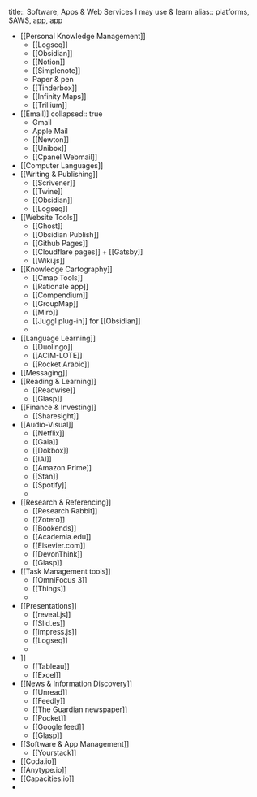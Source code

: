 title:: Software, Apps & Web Services I may use & learn
alias:: platforms, SAWS, app, app

- [[Personal Knowledge Management]]
	- [[Logseq]]
	- [[Obsidian]]
	- [[Notion]]
	- [[Simplenote]]
	- Paper & pen
	- [[Tinderbox]]
	- [[Infinity Maps]]
	- [[Trillium]]
- [[Email]]
  collapsed:: true
	- Gmail
	- Apple Mail
	- [[Newton]]
	- [[Unibox]]
	- [[Cpanel Webmail]]
- [[Computer Languages]]
- [[Writing & Publishing]]
	- [[Scrivener]]
	- [[Twine]]
	- [[Obsidian]]
	- [[Logseq]]
- [[Website Tools]]
	- [[Ghost]]
	- [[Obsidian Publish]]
	- [[Github Pages]]
	- [[Cloudflare pages]] + [[Gatsby]]
	- [[Wiki.js]]
- [[Knowledge Cartography]]
	- [[Cmap Tools]]
	- [[Rationale app]]
	- [[Compendium]]
	- [[GroupMap]]
	- [[Miro]]
	- [[Juggl plug-in]] for [[Obsidian]]
	-
- [[Language Learning]]
	- [[Duolingo]]
	- [[ACIM-LOTE]]
	- [[Rocket Arabic]]
- [[Messaging]]
- [[Reading & Learning]]
	- [[Readwise]]
	- [[Glasp]]
- [[Finance & Investing]]
	- [[Sharesight]]
- [[Audio-Visual]]
	- [[Netflix]]
	- [[Gaia]]
	- [[Dokbox]]
	- [[IAI]]
	- [[Amazon Prime]]
	- [[Stan]]
	- [[Spotify]]
	-
- [[Research & Referencing]]
	- [[Research Rabbit]]
	- [[Zotero]]
	- [[Bookends]]
	- [[Academia.edu]]
	- [[Elsevier.com]]
	- [[DevonThink]]
	- [[Glasp]]
- [[Task Management tools]]
	- [[OmniFocus 3]]
	- [[Things]]
	-
- [[Presentations]]
	- [[reveal.js]]
	- [[Slid.es]]
	- [[impress.js]]
	- [[Logseq]]
	-
- ]]
	- [[Tableau]]
	- [[Excel]]
- [[News & Information Discovery]]
	- [[Unread]]
	- [[Feedly]]
	- [[The Guardian newspaper]]
	- [[Pocket]]
	- [[Google feed]]
	- [[Glasp]]
- [[Software & App Management]]
	- [[Yourstack]]
- [[Coda.io]]
- [[Anytype.io]]
- [[Capacities.io]]
-
